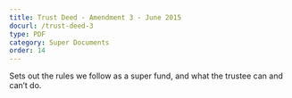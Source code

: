 ```yaml
---
title: Trust Deed - Amendment 3 - June 2015
docurl: /trust-deed-3
type: PDF
category: Super Documents
order: 14
---
```


Sets out the rules we follow as a super fund, and what the trustee can and can’t do.
